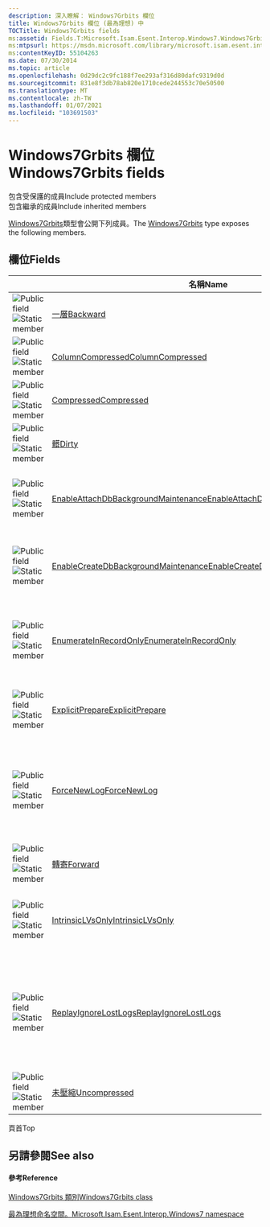 ```yaml
---
description: 深入瞭解： Windows7Grbits 欄位
title: Windows7Grbits 欄位 (最為理想) 中
TOCTitle: Windows7Grbits fields
ms:assetid: Fields.T:Microsoft.Isam.Esent.Interop.Windows7.Windows7Grbits
ms:mtpsurl: https://msdn.microsoft.com/library/microsoft.isam.esent.interop.windows7.windows7grbits_fields(v=EXCHG.10)
ms:contentKeyID: 55104263
ms.date: 07/30/2014
ms.topic: article
ms.openlocfilehash: 0d29dc2c9fc188f7ee293af316d80dafc9319d0d
ms.sourcegitcommit: 831e8f3db78ab820e1710cede244553c70e50500
ms.translationtype: MT
ms.contentlocale: zh-TW
ms.lasthandoff: 01/07/2021
ms.locfileid: "103691503"
---
```

# <a name="windows7grbits-fields"></a><span data-ttu-id="ecde2-103">Windows7Grbits 欄位</span><span class="sxs-lookup"><span data-stu-id="ecde2-103">Windows7Grbits fields</span></span>

<span data-ttu-id="ecde2-104">包含受保護的成員</span><span class="sxs-lookup"><span data-stu-id="ecde2-104">Include protected members</span></span>  
<span data-ttu-id="ecde2-105">包含繼承的成員</span><span class="sxs-lookup"><span data-stu-id="ecde2-105">Include inherited members</span></span>  

<span data-ttu-id="ecde2-106">[Windows7Grbits](./windows7grbits-class.md)類型會公開下列成員。</span><span class="sxs-lookup"><span data-stu-id="ecde2-106">The [Windows7Grbits](./windows7grbits-class.md) type exposes the following members.</span></span>

## <a name="fields"></a><span data-ttu-id="ecde2-107">欄位</span><span class="sxs-lookup"><span data-stu-id="ecde2-107">Fields</span></span>

<table>
<thead>
<tr class="header">
<th> </th>
<th><span data-ttu-id="ecde2-108">名稱</span><span class="sxs-lookup"><span data-stu-id="ecde2-108">Name</span></span></th>
<th><span data-ttu-id="ecde2-109">描述</span><span class="sxs-lookup"><span data-stu-id="ecde2-109">Description</span></span></th>
</tr>
</thead>
<tbody>
<tr class="odd">
<td><img src="../images/hh596466.pubfield(exchg.10).gif" title="公用欄位" alt="Public field" /><img src="../images/dn292146.static(exchg.10).gif" title="靜態成員" alt="Static member" /></td>
<td><span data-ttu-id="ecde2-112"><a href="dn335419(v=exchg.10).md">一層</a></span><span class="sxs-lookup"><span data-stu-id="ecde2-112"><a href="dn335419(v=exchg.10).md">Backward</a></span></span></td>
<td><span data-ttu-id="ecde2-113">提示：順序的遍歷將會是反向方向。</span><span class="sxs-lookup"><span data-stu-id="ecde2-113">Hint that the sequential traversal will be in the backward direction.</span></span></td>
</tr>
<tr class="even">
<td><img src="../images/hh596466.pubfield(exchg.10).gif" title="公用欄位" alt="Public field" /><img src="../images/dn292146.static(exchg.10).gif" title="靜態成員" alt="Static member" /></td>
<td><span data-ttu-id="ecde2-116"><a href="dn335304(v=exchg.10).md">ColumnCompressed</a></span><span class="sxs-lookup"><span data-stu-id="ecde2-116"><a href="dn335304(v=exchg.10).md">ColumnCompressed</a></span></span></td>
<td><span data-ttu-id="ecde2-117">盡可能壓縮資料行中的資料。</span><span class="sxs-lookup"><span data-stu-id="ecde2-117">Compress data in the column, if possible.</span></span></td>
</tr>
<tr class="odd">
<td><img src="../images/hh596466.pubfield(exchg.10).gif" title="公用欄位" alt="Public field" /><img src="../images/dn292146.static(exchg.10).gif" title="靜態成員" alt="Static member" /></td>
<td><span data-ttu-id="ecde2-120"><a href="dn335420(v=exchg.10).md">Compressed</a></span><span class="sxs-lookup"><span data-stu-id="ecde2-120"><a href="dn335420(v=exchg.10).md">Compressed</a></span></span></td>
<td><span data-ttu-id="ecde2-121">儲存資料時，請嘗試壓縮資料。</span><span class="sxs-lookup"><span data-stu-id="ecde2-121">Try to compress the data when storing it.</span></span></td>
</tr>
<tr class="even">
<td><img src="../images/hh596466.pubfield(exchg.10).gif" title="公用欄位" alt="Public field" /><img src="../images/dn292146.static(exchg.10).gif" title="靜態成員" alt="Static member" /></td>
<td><span data-ttu-id="ecde2-124"><a href="dn335421(v=exchg.10).md">髒</a></span><span class="sxs-lookup"><span data-stu-id="ecde2-124"><a href="dn335421(v=exchg.10).md">Dirty</a></span></span></td>
<td><span data-ttu-id="ecde2-125">在不清除資料庫快取的情況下終止。</span><span class="sxs-lookup"><span data-stu-id="ecde2-125">Terminate without flushing the database cache.</span></span></td>
</tr>
<tr class="odd">
<td><img src="../images/hh596466.pubfield(exchg.10).gif" title="公用欄位" alt="Public field" /><img src="../images/dn292146.static(exchg.10).gif" title="靜態成員" alt="Static member" /></td>
<td><span data-ttu-id="ecde2-128"><a href="dn335306(v=exchg.10).md">EnableAttachDbBackgroundMaintenance</a></span><span class="sxs-lookup"><span data-stu-id="ecde2-128"><a href="dn335306(v=exchg.10).md">EnableAttachDbBackgroundMaintenance</a></span></span></td>
<td><span data-ttu-id="ecde2-129">資料庫引擎會在資料庫附件時起始自動背景資料庫維護。</span><span class="sxs-lookup"><span data-stu-id="ecde2-129">The database engine will initiate automatic background database maintenance upon database attachment.</span></span></td>
</tr>
<tr class="even">
<td><img src="../images/hh596466.pubfield(exchg.10).gif" title="公用欄位" alt="Public field" /><img src="../images/dn292146.static(exchg.10).gif" title="靜態成員" alt="Static member" /></td>
<td><span data-ttu-id="ecde2-132"><a href="dn335422(v=exchg.10).md">EnableCreateDbBackgroundMaintenance</a></span><span class="sxs-lookup"><span data-stu-id="ecde2-132"><a href="dn335422(v=exchg.10).md">EnableCreateDbBackgroundMaintenance</a></span></span></td>
<td><span data-ttu-id="ecde2-133">資料庫引擎會在建立資料庫時起始自動背景資料庫維護。</span><span class="sxs-lookup"><span data-stu-id="ecde2-133">The database engine will initiate automatic background database maintenance upon database creation.</span></span></td>
</tr>
<tr class="odd">
<td><img src="../images/hh596466.pubfield(exchg.10).gif" title="公用欄位" alt="Public field" /><img src="../images/dn292146.static(exchg.10).gif" title="靜態成員" alt="Static member" /></td>
<td><span data-ttu-id="ecde2-136"><a href="dn335307(v=exchg.10).md">EnumerateInRecordOnly</a></span><span class="sxs-lookup"><span data-stu-id="ecde2-136"><a href="dn335307(v=exchg.10).md">EnumerateInRecordOnly</a></span></span></td>
<td><span data-ttu-id="ecde2-137">列舉資料行值時，只會取出存在於記錄中的資料。</span><span class="sxs-lookup"><span data-stu-id="ecde2-137">When enumerating column values only retrieve data that is present in the record.</span></span> <span data-ttu-id="ecde2-138">這表示將不會一律抓取 BLOB 資料行。</span><span class="sxs-lookup"><span data-stu-id="ecde2-138">This means that BLOB columns will not always be retrieved.</span></span></td>
</tr>
<tr class="even">
<td><img src="../images/hh596466.pubfield(exchg.10).gif" title="公用欄位" alt="Public field" /><img src="../images/dn292146.static(exchg.10).gif" title="靜態成員" alt="Static member" /></td>
<td><span data-ttu-id="ecde2-141"><a href="dn335309(v=exchg.10).md">ExplicitPrepare</a></span><span class="sxs-lookup"><span data-stu-id="ecde2-141"><a href="dn335309(v=exchg.10).md">ExplicitPrepare</a></span></span></td>
<td><span data-ttu-id="ecde2-142">預設不會準備任何實例。</span><span class="sxs-lookup"><span data-stu-id="ecde2-142">No instances will be prepared by default.</span></span> <span data-ttu-id="ecde2-143">必須明確地新增實例。</span><span class="sxs-lookup"><span data-stu-id="ecde2-143">Instances must be added explicitly.</span></span></td>
</tr>
<tr class="odd">
<td><img src="../images/hh596466.pubfield(exchg.10).gif" title="公用欄位" alt="Public field" /><img src="../images/dn292146.static(exchg.10).gif" title="靜態成員" alt="Static member" /></td>
<td><span data-ttu-id="ecde2-146"><a href="dn335424(v=exchg.10).md">ForceNewLog</a></span><span class="sxs-lookup"><span data-stu-id="ecde2-146"><a href="dn335424(v=exchg.10).md">ForceNewLog</a></span></span></td>
<td><span data-ttu-id="ecde2-147">強制建立新的記錄檔。</span><span class="sxs-lookup"><span data-stu-id="ecde2-147">Force a new logfile to be created.</span></span> <span data-ttu-id="ecde2-148">即使會話目前不在交易中，也可以使用此選項。</span><span class="sxs-lookup"><span data-stu-id="ecde2-148">This option may be used even if the session is not currently in a transaction.</span></span> <span data-ttu-id="ecde2-149">此選項不能與任何其他選項搭配使用。</span><span class="sxs-lookup"><span data-stu-id="ecde2-149">This option cannot be used in combination with any other option.</span></span></td>
</tr>
<tr class="even">
<td><img src="../images/hh596466.pubfield(exchg.10).gif" title="公用欄位" alt="Public field" /><img src="../images/dn292146.static(exchg.10).gif" title="靜態成員" alt="Static member" /></td>
<td><span data-ttu-id="ecde2-152"><a href="dn335308(v=exchg.10).md">轉寄</a></span><span class="sxs-lookup"><span data-stu-id="ecde2-152"><a href="dn335308(v=exchg.10).md">Forward</a></span></span></td>
<td><span data-ttu-id="ecde2-153">提示：順序的遍歷將會以正向方向。</span><span class="sxs-lookup"><span data-stu-id="ecde2-153">Hint that the sequential traversal will be in the forward direction.</span></span></td>
</tr>
<tr class="odd">
<td><img src="../images/hh596466.pubfield(exchg.10).gif" title="公用欄位" alt="Public field" /><img src="../images/dn292146.static(exchg.10).gif" title="靜態成員" alt="Static member" /></td>
<td><span data-ttu-id="ecde2-156"><a href="dn335427(v=exchg.10).md">IntrinsicLVsOnly</a></span><span class="sxs-lookup"><span data-stu-id="ecde2-156"><a href="dn335427(v=exchg.10).md">IntrinsicLVsOnly</a></span></span></td>
<td><span data-ttu-id="ecde2-157">只允許內建的 LV (所以不需要 materialisation，因為 TT 有 LV 資料行) 。</span><span class="sxs-lookup"><span data-stu-id="ecde2-157">Permit only intrinsic LV's (so materialisation is not required simply because a TT has an LV column).</span></span></td>
</tr>
<tr class="even">
<td><img src="../images/hh596466.pubfield(exchg.10).gif" title="公用欄位" alt="Public field" /><img src="../images/dn292146.static(exchg.10).gif" title="靜態成員" alt="Static member" /></td>
<td><span data-ttu-id="ecde2-160"><a href="dn335310(v=exchg.10).md">ReplayIgnoreLostLogs</a></span><span class="sxs-lookup"><span data-stu-id="ecde2-160"><a href="dn335310(v=exchg.10).md">ReplayIgnoreLostLogs</a></span></span></td>
<td><span data-ttu-id="ecde2-161">即使遺失未認可的記錄，也不會發生錯誤的復原。</span><span class="sxs-lookup"><span data-stu-id="ecde2-161">Recover without error even if uncommitted logs have been lost.</span></span> <span data-ttu-id="ecde2-162">將 [復原 waypoint] 設定為 Windows7Param WaypointLatency，以啟用此類型的復原。</span><span class="sxs-lookup"><span data-stu-id="ecde2-162">Set the recovery waypoint with Windows7Param.WaypointLatency to enable this type of recovery.</span></span></td>
</tr>
<tr class="odd">
<td><img src="../images/hh596466.pubfield(exchg.10).gif" title="公用欄位" alt="Public field" /><img src="../images/dn292146.static(exchg.10).gif" title="靜態成員" alt="Static member" /></td>
<td><span data-ttu-id="ecde2-165"><a href="dn335426(v=exchg.10).md">未壓縮</a></span><span class="sxs-lookup"><span data-stu-id="ecde2-165"><a href="dn335426(v=exchg.10).md">Uncompressed</a></span></span></td>
<td><span data-ttu-id="ecde2-166">儲存資料時，請勿壓縮資料。</span><span class="sxs-lookup"><span data-stu-id="ecde2-166">Don't compress the data when storing it.</span></span></td>
</tr>
</tbody>
</table>


<span data-ttu-id="ecde2-167">頁首</span><span class="sxs-lookup"><span data-stu-id="ecde2-167">Top</span></span>

## <a name="see-also"></a><span data-ttu-id="ecde2-168">另請參閱</span><span class="sxs-lookup"><span data-stu-id="ecde2-168">See also</span></span>

#### <a name="reference"></a><span data-ttu-id="ecde2-169">參考</span><span class="sxs-lookup"><span data-stu-id="ecde2-169">Reference</span></span>

[<span data-ttu-id="ecde2-170">Windows7Grbits 類別</span><span class="sxs-lookup"><span data-stu-id="ecde2-170">Windows7Grbits class</span></span>](./windows7grbits-class.md)

[<span data-ttu-id="ecde2-171">最為理想命名空間。</span><span class="sxs-lookup"><span data-stu-id="ecde2-171">Microsoft.Isam.Esent.Interop.Windows7 namespace</span></span>](./microsoft.isam.esent.interop.windows7-namespace.md)
